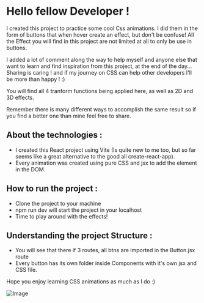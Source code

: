 # Hello fellow Developer ! 

I created this project to practice some cool Css animations. I did them in the form of buttons that when hover create an effect, but don't be 
confuse! All the Effect you will find in this project are not limited at all to only be use in buttons. 

I added a lot of comment along the way to help myself and anyone else that want to learn and find inspiration from this project, 
at the end of the day... Sharing is caring ! and if my journey on CSS can help other developers I'll be more than happy ! :) 

You will find all 4 tranform functions being applied here, as well as 2D and 3D effects.

Remember there is many different ways to accomplish the same result so if you find a better one than mine feel free to share. 


## About the technologies : 

- I created this React project using Vite (Is quite new to me too, but so far seems like a great alternative to the good all create-react-app).
- Every animation was created using pure CSS and jsx to add the element in the DOM.

## How to run the project :

- Clone the project to your machine
- npm run dev will start the project in your localhost
- Time to play around with the effects! 

## Understanding the project Structure :

- You will see that there if 3 routes, all btns are imported in the Button.jsx route
- Every button has its own folder inside Components with it's own jsx and CSS file.

Hope you enjoy learning CSS animations as much as I do :)

![Image](https://media.giphy.com/media/xT5LMVK6hOc7brtsTm/giphy.gif)